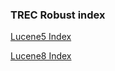 ### TREC Robust index

[Lucene5 Index](https://drive.google.com/file/d/1kUpRZf_Rso2NJPmIb7rXewcDVgw6KWo8/view?usp=sharing)

[Lucene8 Index](https://drive.google.com/file/d/1j687xrPvQDSP7seru7eoJeCGNOElUKnW/view?usp=sharing)
